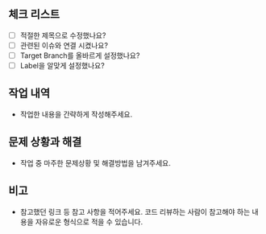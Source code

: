 ## 체크 리스트

- [ ] 적절한 제목으로 수정했나요?
- [ ] 관련된 이슈와 연결 시켰나요?
- [ ] Target Branch를 올바르게 설정했나요?
- [ ] Label을 알맞게 설정했나요?

## 작업 내역

- 작업한 내용을 간략하게 작성해주세요.

## 문제 상황과 해결

- 작업 중 마주한 문제상황 및 해결방법을 남겨주세요.

## 비고

- 참고했던 링크 등 참고 사항을 적어주세요. 코드 리뷰하는 사람이 참고해야 하는 내용을 자유로운 형식으로 적을 수 있습니다.

